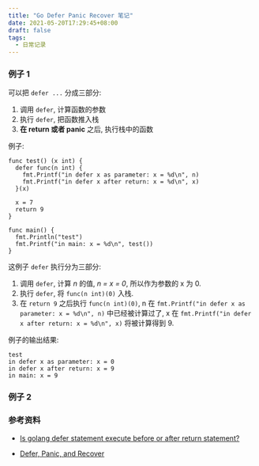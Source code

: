 ```yaml
---
title: "Go Defer Panic Recover 笔记"
date: 2021-05-20T17:29:45+08:00
draft: false
tags:
  - 日常记录
---
```


### 例子 1

可以把 `defer ...` 分成三部分:

1. 调用 `defer`, 计算函数的参数
2. 执行 `defer`, 把函数推入栈
3. **在 return 或者 panic** 之后, 执行栈中的函数

例子:

```golang
func test() (x int) {
  defer func(n int) {
    fmt.Printf("in defer x as parameter: x = %d\n", n)
    fmt.Printf("in defer x after return: x = %d\n", x)
  }(x)

  x = 7
  return 9
}

func main() {
  fmt.Println("test")
  fmt.Printf("in main: x = %d\n", test())
}
```

这例子 `defer` 执行分为三部分:

1. 调用 `defer`, 计算 _n_ 的值, _n = x = 0_, 所以作为参数的 x 为 0.
2. 执行 `defer`, 将 `func(n int)(0)` 入栈.
3. 在 `return 9` 之后执行 `func(n int)(0)`, n 在 `fmt.Printf("in defer x as parameter: x = %d\n", n)` 中已经被计算过了, x 在 `fmt.Printf("in defer x after return: x = %d\n", x)` 将被计算得到 9.

例子的输出结果:

```plain
test
in defer x as parameter: x = 0
in defer x after return: x = 9
in main: x = 9
```

### 例子 2

### 参考资料

- [Is golang defer statement execute before or after return statement?](https://stackoverflow.com/questions/52718143/is-golang-defer-statement-execute-before-or-after-return-statement)

- [Defer, Panic, and Recover](https://blog.golang.org/defer-panic-and-recover)
